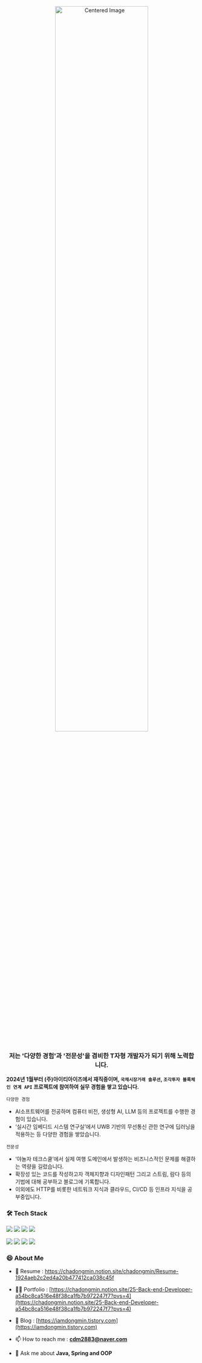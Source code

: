 <div align="center">
  <img width="70%" src="https://github.com/chadongmin/chadongmin/assets/40655807/842cd9b1-f6ac-48a0-82c3-a11a62300db4" alt="Centered Image">
  <h3>저는 '다양한 경험'과 '전문성'을 겸비한 T자형 개발자가 되기 위해 노력합니다.</h3>
</div>
<!--https://github.com/chadongmin/chadongmin/assets/40655807/27e0fafc-cc43-4871-9894-0efbb377781d (GIF)-->
<!--https://github.com/chadongmin/chadongmin/assets/40655807/842cd9b1-f6ac-48a0-82c3-a11a62300db4 -->

**2024년 1월부터 (주)아이티아이즈에서 재직중이며, `국채시장거래 솔루션`, `조각투자 블록체인 연계 API` 프로젝트에 참여하여 실무 경험을 쌓고 있습니다.**

`다양한 경험`
- AI소프트웨어를 전공하며 컴퓨터 비전, 생성형 AI, LLM 등의 프로젝트를 수행한 경험이 있습니다.
- ‘실시간 임베디드 시스템 연구실’에서 UWB 기반의 무선통신 관한 연구에 딥러닝을 적용하는 등 다양한 경험을 쌓았습니다.
  
`전문성`
- ‘야놀자 테크스쿨’에서 실제 여행 도메인에서 발생하는 비즈니스적인 문제를 해결하는 역량을 길렀습니다.
- 확장성 있는 코드를 작성하고자 객체지향과 디자인패턴 그리고 스트림, 람다 등의 기법에 대해 공부하고 블로그에 기록합니다.
- 이외에도 HTTP를 비롯한 네트워크 지식과 클라우드, CI/CD 등 인프라 지식을 공부중입니다.


<h3>🛠️ Tech Stack </h3>
<p>
    <a href="#"><img src="https://img.shields.io/badge/Java-437291?style=flat&logo=openjdk&logoColor=white"></a>
    <a href="#"><img src="https://img.shields.io/badge/Spring-6DB33F?style=flat&logo=spring&logoColor=white"></a>
    <a href="#"><img src="https://img.shields.io/badge/MySQL-4479A1?style=flat&logo=mysql&logoColor=white"></a>
    <a href="#"><img src="https://img.shields.io/badge/Redis-DC382D?style=flat&logo=redis&logoColor=white"></a>
</p>
<p>
    <a href="#"><img src="https://img.shields.io/badge/Github Actions-2088FF?style=flat&logo=github actions&logoColor=white"></a>
    <a href="#"><img src="https://img.shields.io/badge/Jenkins-D24939?style=flat&logo=jenkins&logoColor=white"></a>
    <a href="#"><img src="https://img.shields.io/badge/Docker-2496ED?style=flat&logo=docker&logoColor=white"></a>
    <a href="#"><img src="https://img.shields.io/badge/Amazon AWS-232F3E?style=flat&logo=amazonaws&logoColor=white"></a>
</p>


<h3>😄 About Me </h3>

- 📄 Resume :
https://chadongmin.notion.site/chadongmin/Resume-1924aeb2c2ed4a20b477412ca038c45f

- 👨‍💻 Portfolio : 
[https://chadongmin.notion.site/25-Back-end-Developer-a54bc8ca516e48f38ca1fb7b972247f7?pvs=4](https://chadongmin.notion.site/25-Back-end-Developer-a54bc8ca516e48f38ca1fb7b972247f7?pvs=4)

- 📝 Blog :
[https://iamdongmin.tistory.com](https://iamdongmin.tistory.com)


- 📫 How to reach me :
**cdm2883@naver.com**

- 💬 Ask me about **Java, Spring and OOP**



<!--
**chadongmin/chadongmin** is a ✨ _special_ ✨ repository because its `README.md` (this file) appears on your GitHub profile.

Here are some ideas to get you started:

- 🔭 I’m currently working on ...
- 🌱 I’m currently learning ...
- 👯 I’m looking to collaborate on ...
- 🤔 I’m looking for help with ...
- 💬 Ask me about ...
- 📫 How to reach me: ...
- 😄 Pronouns: ...
- ⚡ Fun fact: ...
-->
